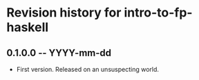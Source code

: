 # Revision history for intro-to-fp-haskell

## 0.1.0.0 -- YYYY-mm-dd

* First version. Released on an unsuspecting world.
